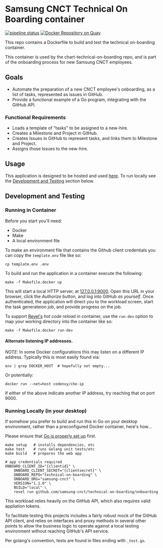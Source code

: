 # Samsung CNCT Technical On Boarding container
[![pipeline status](https://git.cnct.io/common-tools/samsung-cnct_container-technical-on-boarding/badges/master/pipeline.svg)](https://git.cnct.io/common-tools/samsung-cnct_container-technical-on-boarding/commits/master)
[![Docker Repository on Quay](https://quay.io/repository/samsung_cnct/technical-on-boarding-container/status "Docker Repository on Quay")](https://quay.io/repository/samsung_cnct/technical-on-boarding-container)

This repo contains a Dockerfile to build and test the technical on-boarding container.

This container is used by the chart-technical-on-boarding repo, and is part of the onboarding process for new Samsung CNCT employees.

## Goals

- Automate the preparation of a new CNCT employee's onboarding, as a list of tasks, represented as issues in GitHub.
- Provide a functional example of a Go program, integrating with the GitHub API.

### Functional Requirements

- Loads a template of "tasks" to be assigned to a new-hire. 
- Creates a Milestone and Project in GitHub. 
- Creates Issues in GitHub to represent tasks, and links them to Milestone and Project.
- Assigns those Issues to the new-hire.

## Usage

This application is designed to be hosted and used [here](http://technical-on-boarding.kubeme.io).
To run locally see the [Development and Testing](#development-and-testing) section below.

## Development and Testing

### Running in Container

Before you start you'll need:

- Docker
- Make
- A local environment file

To make an environment file that contains the Github client credentials you can copy the `template.env`
file like so:
```shell
cp template.env .env
```

To build and run the application in a container execute the following:

```shell
make -f Makefile.docker up
```

This will start a local HTTP server, at [127.0.0.1:9000](http://127.0.0.1:9000/). Open this URL
in your browser, click the *Authorize* button, and log into GitHub _as yourself_. Once authenticated, 
the application will direct you to the workload screen, start the task generateion job, and 
provide progress on the job.

To support [Revel's][4] _hot code reload_ in container, use the `run-dev` option to map 
your working directory into the container like so:

```shell
make -f Makefile.docker run-dev
```

#### Alternate listening IP addresses.

*NOTE*: In some Docker configurations this may listen on a different IP address.
Typically this is most easily found via:

```shell
env | grep DOCKER_HOST  # hopefully not empty...
```

Or potentially:

```shell
docker run --net=host codenvy/che-ip 
```

If either of the above indicate another IP address, try reaching that on port 9000.

### Running Locally (in your desktop)

If somehow you prefer to build and run this in Go on your desktop environment,
rather than a preconfigured Docker container, here's how...

Please ensure that [Go is properly set up](./SETTINGUPGO.md) first.

```shell
make setup   # installs dependencies, etc
make test    # runs Golang unit tests/etc
make build   # prepares the web app

# app credentials required
ONBOARD_CLIENT_ID="{clientid}" \ 
    ONBOARD_CLIENT_SECRET="{clientsecret}" \
    ONBOARD_REPO="technical-on-boarding" \
    ONBOARD_ORG="samsung-cnct" \
    VERSION="1.1.0" \
    BUILD="local" \
    revel run github.com/samsung-cnct/technical-on-boarding/onboarding
```

This workload relies heavily on the GitHub API, which also requires valid appliation tokens.

To facilitate testing this projects includes a fairly robust mock of the GitHub API client, and relies on
interfaces and proxy methods in several other points to allow the business logic to operate against a local
testing environment without reaching GitHub's API service.

Per golang's convention, tests are found in files ending with `_test.go`.

[2]: https://github.com/settings/applications/new
[3]: https://github.com/settings/apps
[4]: https://revel.github.io/
